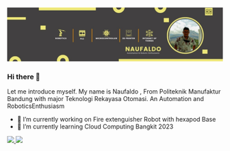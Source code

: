 ![a header](https://github.com/Naufaldo/Naufaldo/blob/5693990fe394ede2dd500813f7471ea06b2799cb/img/Header.jpeg)

### Hi there 👋

Let me introduce myself. My name is  Naufaldo , From Politeknik Manufaktur Bandung with major Teknologi Rekayasa Otomasi.
An Automation and RoboticsEnthusiasm



- 🔭 I’m currently working on Fire extenguisher Robot with hexapod Base
- 🌱 I’m currently learning Cloud Computing Bangkit 2023

<p align="left">
<a href="https://github.com/Naufaldo">
  <img height="180em" src="https://github-readme-stats-eight-theta.vercel.app/api?username=Naufaldo&show_icons=true&theme=algolia&include_all_commits=true&count_private=true"/>
  <img height="180em" src="https://github-readme-stats-eight-theta.vercel.app/api/top-langs/?username=Naufaldo&layout=compact&langs_count=8&theme=algolia"/>
</a>
</p>
